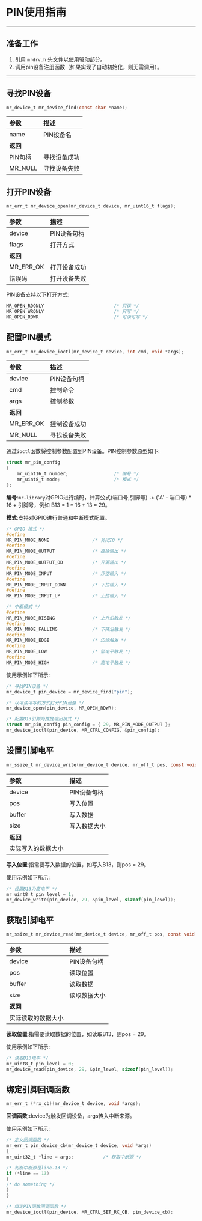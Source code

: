 # PIN使用指南

 ----------

## 准备工作

1. 引用 `mrdrv.h` 头文件以使用驱动部分。
2. 调用pin设备注册函数（如果实现了自动初始化，则无需调用）。

 ----------

## 寻找PIN设备

```c
mr_device_t mr_device_find(const char *name);
```

| 参数      | 描述     |
|:--------|:-------|
| name    | PIN设备名 |
| **返回**  |        |
| PIN句柄   | 寻找设备成功 |
| MR_NULL | 寻找设备失败 |

## 打开PIN设备

```c
mr_err_t mr_device_open(mr_device_t device, mr_uint16_t flags);
```

| 参数        | 描述      |
|:----------|:--------|
| device    | PIN设备句柄 |
| flags     | 打开方式    |
| **返回**    |         |
| MR_ERR_OK | 打开设备成功  |
| 错误码       | 打开设备失败  |

PIN设备支持以下打开方式:

```c
MR_OPEN_RDONLY                          /* 只读 */
MR_OPEN_WRONLY                          /* 只写 */
MR_OPEN_RDWR                            /* 可读可写 */
```

## 配置PIN模式

```c
mr_err_t mr_device_ioctl(mr_device_t device, int cmd, void *args);
```

| 参数        | 描述      |
|:----------|:--------|
| device    | PIN设备句柄 |
| cmd       | 控制命令    |
| args      | 控制参数    |
| **返回**    |         |
| MR_ERR_OK | 控制设备成功  |
| MR_NULL   | 寻找设备失败  |

通过`ioctl`函数将控制参数配置到PIN设备。PIN控制参数原型如下:

```c
struct mr_pin_config
{
    mr_uint16_t number;                 /* 编号 */
    mr_uint8_t mode;                    /* 模式 */
};
```

**编号**:`mr-library`对GPIO进行编码，计算公式(端口号,引脚号) `->` ('A' - 端口号) * 16 + 引脚号，例如 B13 = 1 * 16 + 13 =
29。

**模式**:支持对GPIO进行普通和中断模式配置。

```c
/* GPIO 模式 */
#define
MR_PIN_MODE_NONE                /* 关闭IO */
#define
MR_PIN_MODE_OUTPUT              /* 推挽输出 */
#define
MR_PIN_MODE_OUTPUT_OD           /* 开漏输出 */
#define
MR_PIN_MODE_INPUT               /* 浮空输入 */
#define
MR_PIN_MODE_INPUT_DOWN          /* 下拉输入 */
#define
MR_PIN_MODE_INPUT_UP            /* 上拉输入 */

/* 中断模式 */
#define
MR_PIN_MODE_RISING              /* 上升沿触发 */
#define
MR_PIN_MODE_FALLING             /* 下降沿触发 */
#define
MR_PIN_MODE_EDGE                /* 边缘触发 */
#define
MR_PIN_MODE_LOW                 /* 低电平触发 */
#define
MR_PIN_MODE_HIGH                /* 高电平触发 */
```

使用示例如下所示:

```c
/* 寻找PIN设备 */
mr_device_t pin_device = mr_device_find("pin");

/* 以可读可写的方式打开PIN设备 */
mr_device_open(pin_device, MR_OPEN_RDWR);

/* 配置B13引脚为推挽输出模式 */
struct mr_pin_config pin_config = { 29, MR_PIN_MODE_OUTPUT };
mr_device_ioctl(pin_device, MR_CTRL_CONFIG, &pin_config);
```

## 设置引脚电平

```c
mr_ssize_t mr_device_write(mr_device_t device, mr_off_t pos, const void *buffer, mr_size_t size);
```

| 参数        | 描述      |
|:----------|:--------|
| device    | PIN设备句柄 |
| pos       | 写入位置    |
| buffer    | 写入数据    |
| size      | 写入数据大小  |
| **返回**    |         |
| 实际写入的数据大小 |         |

**写入位置**:指需要写入数据的位置，如写入B13，则pos = 29。

使用示例如下所示:

```c
/* 设置B13为高电平 */
mr_uint8_t pin_level = 1;
mr_device_write(pin_device, 29, &pin_level, sizeof(pin_level));
```

## 获取引脚电平

```c
mr_ssize_t mr_device_read(mr_device_t device, mr_off_t pos, const void *buffer, mr_size_t size);
```

| 参数        | 描述      |
|:----------|:--------|
| device    | PIN设备句柄 |
| pos       | 读取位置    |
| buffer    | 读取数据    |
| size      | 读取数据大小  |
| **返回**    |         |
| 实际读取的数据大小 |         |

**读取位置**:指需要读取数据的位置，如读取B13，则pos = 29。

使用示例如下所示:

```c
/* 读取B13电平 */
mr_uint8_t pin_level = 0;
mr_device_read(pin_device, 29, &pin_level, sizeof(pin_level));
```

## 绑定引脚回调函数

```c
mr_err_t (*rx_cb)(mr_device_t device, void *args); 
```

**回调函数**:device为触发回调设备，args传入中断来源。

使用示例如下所示:

```c
/* 定义回调函数 */
mr_err_t pin_device_cb(mr_device_t device, void *args)
{
mr_uint32_t *line = args;           /* 获取中断源 */

/* 判断中断源是line-13 */
if (*line == 13)
{
/* do something */
}
}

/* 绑定PIN函数回调函数 */
mr_device_ioctl(pin_device, MR_CTRL_SET_RX_CB, pin_device_cb);
```